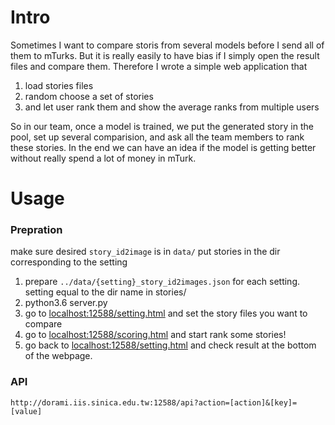 # Intro
Sometimes I want to compare storis from several models before I send all of them to mTurks. But it is really easily to have bias if I simply open the result files and compare them. Therefore I wrote a simple web application that
1. load stories files
2. random choose a set of stories
3. and let user rank them and show the average ranks from multiple users

So in our team, once a model is trained, we put the generated story in the pool, set up several comparision, and ask all the team members to rank these stories. In the end we can have an idea if the model is getting better without really spend a lot of money in mTurk.

# Usage
### Prepration
make sure desired ```story_id2image``` is in ```data/```
put stories in the dir corresponding to the setting

1. prepare ```../data/{setting}_story_id2images.json``` for each setting. setting equal to the dir name in stories/
2. python3.6 server.py
3. go to [localhost:12588/setting.html](http://localhost:12588/setting.html) and set the story files you want to compare
4. go to [localhost:12588/scoring.html](http://localhost:12588/scoring.html) and start rank some stories!
5. go back to [localhost:12588/setting.html](http://localhost:12588/setting.html) and check result at the bottom of the webpage.

### API
```http://dorami.iis.sinica.edu.tw:12588/api?action=[action]&[key]=[value]```

